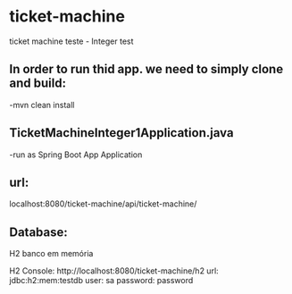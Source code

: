 # ticket-machine
ticket machine teste - Integer test


## In order to run thid app. we need to simply clone and build: 
-mvn clean install


## TicketMachineInteger1Application.java
-run as Spring Boot App Application

## url:
localhost:8080/ticket-machine/api/ticket-machine/<text-to-type>
  
## Database:
H2 banco em memória
  
H2 Console: http://localhost:8080/ticket-machine/h2
url: jdbc:h2:mem:testdb
user: sa
password: password
